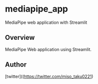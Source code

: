 # mediapipe_app

MediaPipe web application with Streamlit


## Overview

MediaPipe Web application using Streamlit.


## Author

[twitter]((https://twitter.com/miso_taku0221)
